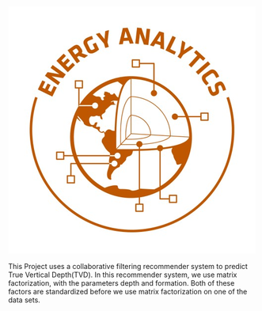 ![Energy Analytics Logo](https://github.com/jessepisel/energy_analytics/blob/master/EA_logo.jpg)

This Project uses a collaborative filtering recommender system to predict True Vertical Depth(TVD). In this recommender system, we use matrix factorization, with the parameters depth and formation. Both of these factors are standardized before we use matrix factorization on one of the data sets. 
